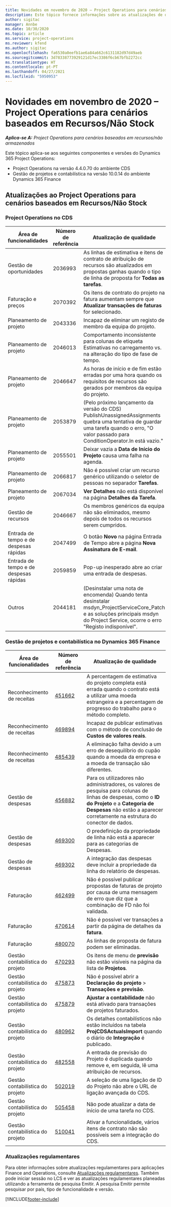 ```yaml
---
title: Novidades em novembro de 2020 – Project Operations para cenários baseados em Recursos/Não Stock
description: Este tópico fornece informações sobre as atualizações de qualidade disponíveis na versão de novembro de 2020 do Project Operations para cenários baseados em Recursos/Não Stock.
author: sigitac
manager: Annbe
ms.date: 10/30/2020
ms.topic: article
ms.service: project-operations
ms.reviewer: kfend
ms.author: sigitac
ms.openlocfilehash: fa6530a0eefb1ae6a84a662c6131182d97d49aeb
ms.sourcegitcommit: 3d78338773929121d17ec3386f6cb67bfb2272cc
ms.translationtype: HT
ms.contentlocale: pt-PT
ms.lasthandoff: 04/27/2021
ms.locfileid: "5950953"
---
```

# <a name="whats-new-november-2020---project-operations-for-resourcenon-stocked-based-scenarios"></a>Novidades em novembro de 2020 – Project Operations para cenários baseados em Recursos/Não Stock

_**Aplica-se A:** Project Operations para cenários baseados em recursos/não armazenados_

Este tópico aplica-se aos seguintes componentes e versões do Dynamics 365 Project Operations:

- Project Operations na versão 4.4.0.70 do ambiente CDS
- Gestão de projetos e contabilística na versão 10.0.14 do ambiente Dynamics 365 Finance

## <a name="updates-to-project-operations-for-resource-non-stocked-based-scenarios"></a>Atualizações ao Project Operations para cenários baseados em Recursos/Não Stock

### <a name="project-operations-on-cds"></a>Project Operations no CDS

| Área de funcionalidades                 | Número de referência | Atualização de qualidade                                                                                                                                                                    |
|------------------------------|------------------|-----------------------------------------------------------------------------------------------------------------------------------------------------------------------------------|
|   Gestão de oportunidades       | 2036993          | As linhas de estimativa e itens de contrato de atribuição de recursos são atualizados em propostas ganhas quando o tipo de linha de proposta for **Todas as tarefas**.                                                 |
| Faturação e preços          | 2070392          | Os itens de contrato do projeto na fatura aumentam sempre que **Atualizar transações de faturas** for selecionado.                                                                         |
| Planeamento de projeto             | 2043336          | Incapaz de eliminar um registo de membro da equipa do projeto.                                                                                                                                  |
| Planeamento de projeto             | 2046013          | Comportamento inconsistente para colunas de etiqueta Estimativas no carregamento vs. na alteração do tipo de fase de tempo.                                                                                   |
| Planeamento de projeto             | 2046647          | As horas de início e de fim estão erradas por uma hora quando os requisitos de recursos são gerados por membros da equipa do projeto.                                                                      |
| Planeamento de projeto             | 2053879          | (Pelo próximo lançamento da versão do CDS) PublishUnassignedAssignments quebra uma tentativa de guardar uma tarefa quando o erro, "O valor passado para ConditionOperator.In está vazio."                       |
| Planeamento de projeto             | 2055501          | Deixar vazia a **Data de Início do Projeto** causa uma falha na agenda.                                                                                                      |
| Planeamento de projeto             | 2066817          | Não é possível criar um recurso genérico utilizando o seletor de pessoas no separador **Tarefas**.                                                                                                   |
| Planeamento de projeto             | 2067034          | **Ver Detalhes** não está disponível na página **Detalhes da Tarefa**.                                                                                                       |
| Gestão de recursos          | 2046667          | Os membros genéricos da equipa não são eliminados, mesmo depois de todos os recursos serem cumpridos.                                                                                                    |
| Entrada de tempo e de despesas rápidas | 2047499          | O botão **Novo** na página Entrada de Tempo abre a página **Nova Assinatura de E-mail**.                                                                                               |
| Entrada de tempo e de despesas rápidas | 2059859          | Pop-up inesperado abre ao criar uma entrada de despesas.                                                                                                                         |
| Outros                        | 2044181          | (Desinstalar uma nota de encomenda) Quando tenta desinstalar msdyn_ProjectServiceCore_Patch e as soluções principais msdyn do Project Service, ocorre o erro "Registo indisponível".  |

### <a name="project-management-and-accounting-in-dynamics-365-finance"></a>Gestão de projetos e contabilística no Dynamics 365 Finance

| Área de funcionalidades        | Número de referência | Atualização de qualidade                                                                                                                                                            |
|---------------------|------------------|---------------------------------------------------------------------------------------------------------------------------------------------------------------------------|
| Reconhecimento de receitas | [451662](https://fix.lcs.dynamics.com/Issue/Details/?bugId=451662)           | A percentagem de estimativa do projeto completa está errada quando o contrato está a utilizar uma moeda estrangeira e a percentagem de progresso do trabalho para o método completo.                     |
| Reconhecimento de receitas | [469894](https://fix.lcs.dynamics.com/Issue/Details/?bugId=469894)           | Incapaz de publicar estimativas com o método de conclusão de **Custos de valores reais**.                                                                                                    |
| Reconhecimento de receitas | [485439](https://fix.lcs.dynamics.com/Issue/Details/?bugId=485439)           | A eliminação falha devido a um erro de desequilíbrio do cupão quando a moeda da empresa e a moeda de transação são diferentes.                                              |
| Gestão de despesas  | [456882](https://fix.lcs.dynamics.com/Issue/Details/?bugId=456822)           | Para os utilizadores não administradores, os valores de pesquisa para colunas de linhas de despesas, como o **ID do Projeto** e a **Categoria de Despesas** não estão a aparecer corretamente na estrutura do conector de dados. |
| Gestão de despesas  | [469300](https://fix.lcs.dynamics.com/Issue/Details/?bugId=469300)           | O predefinição da propriedade de linha não está a aparecer para as categorias de Despesas.                                                                                                         |
| Gestão de despesas  | [469302](https://fix.lcs.dynamics.com/Issue/Details/?bugId=469302)           | A integração das despesas deve incluir a propriedade da linha do relatório de despesas.                                                                                             |
| Faturação           | [462499](https://fix.lcs.dynamics.com/Issue/Details/?bugId=462499)           | Não é possível publicar propostas de faturas de projeto por causa de uma mensagem de erro que diz que a combinação de FD não foi validada.                                                    |
| Faturação           | [470614](https://fix.lcs.dynamics.com/Issue/Details/?bugId=470614)           | Não é possível ver transações a partir da página de detalhes da **fatura**.                                                                                                              |
| Faturação           | [480070](https://fix.lcs.dynamics.com/Issue/Details/?bugId=480070)           | As linhas de proposta de fatura podem ser eliminadas.                                                                                                                                  |
| Gestão contabilística do projeto  | [470293](https://fix.lcs.dynamics.com/Issue/Details/?bugId=470293)           | Os itens de menu de **previsão** não estão visíveis na página da lista de **Projetos**.                                                                                                   |
| Gestão contabilística do projeto  | [475873](https://fix.lcs.dynamics.com/Issue/Details/?bugId=475873)           | Não é possível abrir a **Declaração do projeto**   > **Transações e previsão**.                                                                                                       |
| Gestão contabilística do projeto  | [475879](https://fix.lcs.dynamics.com/Issue/Details/?bugId=475879)           | **Ajustar a contabilidade** não está ativado para transações de projetos faturados.                                                                                                  |
| Gestão contabilística do projeto  | [480962](https://fix.lcs.dynamics.com/Issue/Details/?bugId=480962)           | Os detalhes contabilísticos não estão incluídos na tabela **ProjCDSActualsImport** quando o diário de **Integração** é publicado.                                                  |
| Gestão contabilística do projeto  | [482558](https://fix.lcs.dynamics.com/Issue/Details/?bugId=482558)           | A entrada de previsão do Projeto é duplicada quando remove e, em seguida, lê uma atribuição de recursos.                                                                            |
| Gestão contabilística do projeto  | [502019](https://fix.lcs.dynamics.com/Issue/Details/?bugId=502019)           | A seleção de uma ligação de ID do Projeto não abre o URL de ligação avançada do CDS.                                                                                                         |
| Gestão contabilística do projeto  | [505458](https://fix.lcs.dynamics.com/Issue/Details/?bugId=505458)           | Não pode atualizar a data de início de uma tarefa no CDS.                                                                                                                           |
| Gestão contabilística do projeto  | [510041](https://fix.lcs.dynamics.com/Issue/Details/?bugId=510041)           | Ativar a funcionalidade, vários itens de contrato não são possíveis sem a integração do CDS.                                                                                   |

### <a name="regulatory-updates"></a>Atualizações regulamentares
Para obter informações sobre atualizações regulamentares para aplicações Finance and Operations, consulte [Atualizações regulamentares](/dynamics365/finance/localizations/regulatory-updates). Também pode iniciar sessão no LCS e ver as atualizações regulamentares planeadas utilizando a ferramenta de pesquisa Emitir. A pesquisa Emitir permite pesquisar por país, tipo de funcionalidade e versão.


[!INCLUDE[footer-include](../includes/footer-banner.md)]